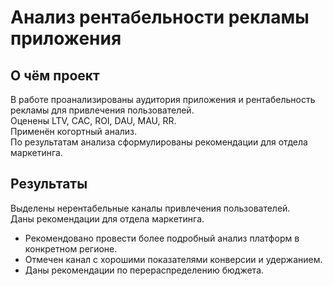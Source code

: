 # Анализ рентабельности рекламы приложения

## О чём проект  
В работе проанализированы аудитория приложения и рентабельность рекламы для привлечения пользователей.  
Оценены LTV, CAC, ROI, DAU, MAU, RR.  
Применён когортный анализ.  
По результатам анализа сформулированы рекомендации для отдела маркетинга.  
## Результаты  
Выделены нерентабельные каналы привлечения пользователей.  
Даны рекомендации для отдела маркетинга.  
- Рекомендовано провести более подробный анализ платформ в конкретном регионе.
- Отмечен канал с хорошими показателями конверсии и удержанием.
- Даны рекомендации по перераспределению бюджета.
